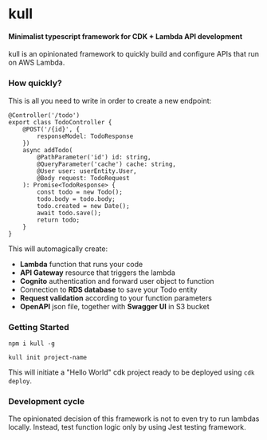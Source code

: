# kull

#### Minimalist typescript framework for CDK + Lambda API development


kull is an opinionated framework to quickly build and configure APIs that run on AWS Lambda.

### How quickly?

This is all you need to write in order to create a new endpoint:

```
@Controller('/todo')
export class TodoController {
    @POST('/{id}', {
        responseModel: TodoResponse
    })
    async addTodo(
        @PathParameter('id') id: string,
        @QueryParameter('cache') cache: string,
        @User user: userEntity.User,
        @Body request: TodoRequest
    ): Promise<TodoResponse> {
        const todo = new Todo();
        todo.body = todo.body;
        todo.created = new Date();
        await todo.save();
        return todo;
    }
}
```

This will automagically create:

- **Lambda** function that runs your code
- **API Gateway** resource that triggers the lambda
- **Cognito** authentication and forward user object to function
- Connection to **RDS database** to save your Todo entity
- **Request validation** according to your function parameters
- **OpenAPI** json file, together with **Swagger UI** in S3 bucket

### Getting Started

```
npm i kull -g

kull init project-name
```

This will initiate a "Hello World" cdk project ready to be deployed using `cdk deploy`.


### Development cycle

The opinionated decision of this framework is not to even try to run lambdas locally. Instead, test function logic only by using Jest testing framework.

